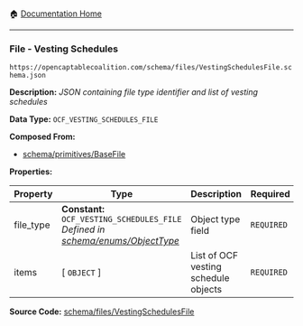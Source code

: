 :house: [Documentation Home](/README.md)

---

### File - Vesting Schedules

`https://opencaptablecoalition.com/schema/files/VestingSchedulesFile.schema.json`

**Description:** _JSON containing file type identifier and list of vesting schedules_

**Data Type:** `OCF_VESTING_SCHEDULES_FILE`

**Composed From:**

- [schema/primitives/BaseFile](/docs/schema/primitives/BaseFile.md)

**Properties:**

| Property  | Type                                                                                                                    | Description                          | Required   |
| --------- | ----------------------------------------------------------------------------------------------------------------------- | ------------------------------------ | ---------- |
| file_type | **Constant:** `OCF_VESTING_SCHEDULES_FILE`</br>_Defined in [schema/enums/ObjectType](/docs/schema/enums/ObjectType.md)_ | Object type field                    | `REQUIRED` |
| items     | [ `OBJECT` ]                                                                                                            | List of OCF vesting schedule objects | `REQUIRED` |

**Source Code:** [schema/files/VestingSchedulesFile](/schema/files/VestingSchedulesFile.schema.json)

